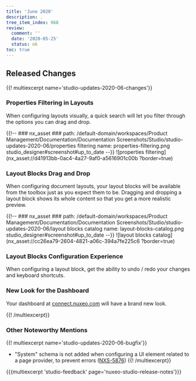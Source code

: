 ```yaml
---
title: 'June 2020'
description: .
tree_item_index: 968
review:
  comment: ''
  date: '2020-05-25'
  status: ok
toc: true
---
```


## Released Changes

{{! multiexcerpt name='studio-updates-2020-06-changes'}}

### Properties Filtering in Layouts

When configuring layouts visually, a quick search will let you filter through the options you can drag and drop.

{{!--     ### nx_asset ###
    path: /default-domain/workspaces/Product Management/Documentation/Documentation Screenshots/Studio/studio-updates-2020-06/properties filtering
    name: properties-filtering.png
    studio_designer#screenshot#up_to_date
--}}
![properties filtering](nx_asset://d41913bb-0ac4-4a27-9af0-a5616901c00b ?border=true)

### Layout Blocks Drag and Drop

When configuring document layouts, your layout blocks will be available from the toolbox just as you expect them to be. Dragging and dropping a layout block shows its whole content so that you get a more realistic preview.

{{!--     ### nx_asset ###
    path: /default-domain/workspaces/Product Management/Documentation/Documentation Screenshots/Studio/studio-updates-2020-06/layout blocks catalog
    name: layout-blocks-catalog.png
    studio_designer#screenshot#up_to_date
--}}
![layout blocks catalog](nx_asset://cc26ea79-2604-4821-a06c-394a7fe225c6 ?border=true)

### Layout Blocks Configuration Experience

When configuring a layout block, get the ability to undo / redo your changes and keyboard shortcuts.

### New Look for the Dashboard

Your dashboard at <a href="https://connect.nuxeo.com" target="_blank">connect.nuxeo.com</a> will have a brand new look.


{{! /multiexcerpt}}

### Other Noteworthy Mentions

{{! multiexcerpt name='studio-updates-2020-06-bugfix'}}
- "System" schema is not added when configuring a UI element related to a page provider, to prevent errors ([NXS-5876](https://jira.nuxeo.com/browse/NXS-5876))
{{! /multiexcerpt}}

{{{multiexcerpt 'studio-feedback' page='nuxeo-studio-release-notes'}}}
